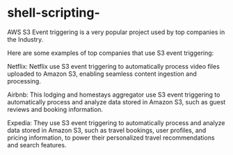 # shell-scripting-
AWS S3 Event triggering is a very popular project used by top companies in the Industry.

Here are some examples of top companies that use S3 event triggering:

Netflix: Netflix use S3 event triggering to automatically process video files uploaded to Amazon S3, enabling seamless content ingestion and processing.

Airbnb: This lodging and homestays aggregator use S3 event triggering to automatically process and analyze data stored in Amazon S3, such as guest reviews and booking information.

Expedia: They use S3 event triggering to automatically process and analyze data stored in Amazon S3, such as travel bookings, user profiles, and pricing information, to power their personalized travel recommendations and search features.
